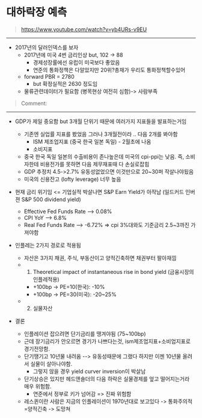 # 대하락장 예측

> https://www.youtube.com/watch?v=yb4URs-v9EU

---
* 2017년의 달러인덱스를 보자
    * 2017년에 미국 4번 금리인상 but, 102 -> 88
        * 경제성장률에선 유럽이 미국보다 좋았음
        * 연준의 통화정책은 다알았지만 20위?총재가 우리도 통화정책할수있어
    * forward PBR = 2780
      * but 확정실적은 2630 정도임
    * 물류관련데이터가 필요함 (병목현상 여전히 심함)-> 사람부족

> Comment: 

---
* GDP가 제일 중요함 but 3개월 단위기 때문에 여러가지 지표들을 발표하는거임
    * 기존엔 실업률 지표를 봤었음 그러나 3개월전이라 .. 다음 2개를 봐야함
        * ISM 제조업지표 (중국 한국 일본 독일) - 2월초에 나옴 
        * 소비지표  
    * 중국 한국 독일 일본의 수출비용이 존나높은데 미국의 cpi-ppi는 낮음. 즉, 소비자한테 비용전가를 못하면 다음 제무재표때 다 손실로잡힘
    * GDP 추정치 4.5->2.7% 유동성없었으면 이것만으로 20~30퍼 작살나야됬음
    * 미국의 신용잔고 (lofty leverage) 너무 높음

* 현재 금리 위기임 <= 기업실적 박살나면 S&P Earn Yield가 아작남 (일드커드 인버젼 S&P 500 dividend yield)
    * Effective Fed Funds Rate --> 0.08%
    * CPI YoY  --> 6.8%
    * Real Fed Funds Rate --> -6.72% 
    => cpi 3%대와도 기준금리 2.5~3까진 가져야함

* 인플레는 2가지 경로로 적용됨
    * 자산은 3가지 채권, 주식, 부동산이고 양적긴축하면 채권부터 팔아재낌
    * 1. Theoretical impact of instantaneous rise in bond yield (금융시장의 인플레적용)
        * +100bp -> PE=10(한국): -10%
        * +100bp -> PE=30(미국): -20~25%
    * 2. 실물자산

* 결론
    * 인플레이션 잡으려면 단기금리를 땡겨야됨 (75~100bp)
    * 근데 장기금리가 안오르면 경기가 나쁘다는것, ism제조업지표+소비업지표로 경기전망함.
    * 단기땡기고 10년물 내려옴 --> 유동성때문에 그랬다 하지만 이젠 10년물 올려서 실물이 살아나야함.
        * 그렇지 않을 경우 yield curver inversion이 박살남
    * 단기상승은 있지만 헤드앤숄더의 다음 하락은 실물경제를 엎고 떨어지는거라 매우 위험함.
        * 연준에서 정부로 키가 넘어감 => 진짜 위험함 
    * 레스퀸이란 사람은 지금의 인플레이션이 1970년대로 보고있다 -> 통화주의적=양적긴축 -> 도망쳐